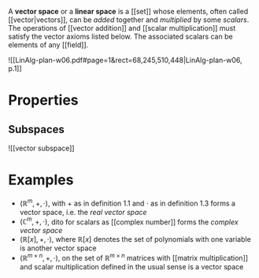 
A **vector space** or a **linear space** is a [[set]] whose elements, often called [[vector|vectors]], can be *added* together and *multiplied* by some *scalars*. The operations of [[vector addition]] and [[scalar multiplication]] must satisfy the vector axioms listed below. The associated scalars can be elements of any [[field]].

![[LinAlg-plan-w06.pdf#page=1&rect=68,245,510,448|LinAlg-plan-w06, p.1]]


# Properties

## Subspaces
![[vector subspace]]


# Examples

- $(\mathbb{R}^{m}, +, \cdot)$, with $+$ as in definition 1.1 and $\cdot$ as in definition 1.3 forms a vector space, i.e. the *real vector space*
- $(\mathbb{C}^{m}, +, \cdot)$, dito for scalars as [[complex number]] forms the *complex vector space*
- $(\mathbb{R}[x], +, \cdot)$, where $\mathbb{R}[x]$ denotes the set of polynomials with one variable is another vector space
- $(\mathbb{R}^{m\times n}, +, \cdot)$, on the set of $\mathbb{R}^{m \times n}$ matrices with [[matrix multiplication]] and scalar multiplication defined in the usual sense is a vector space

